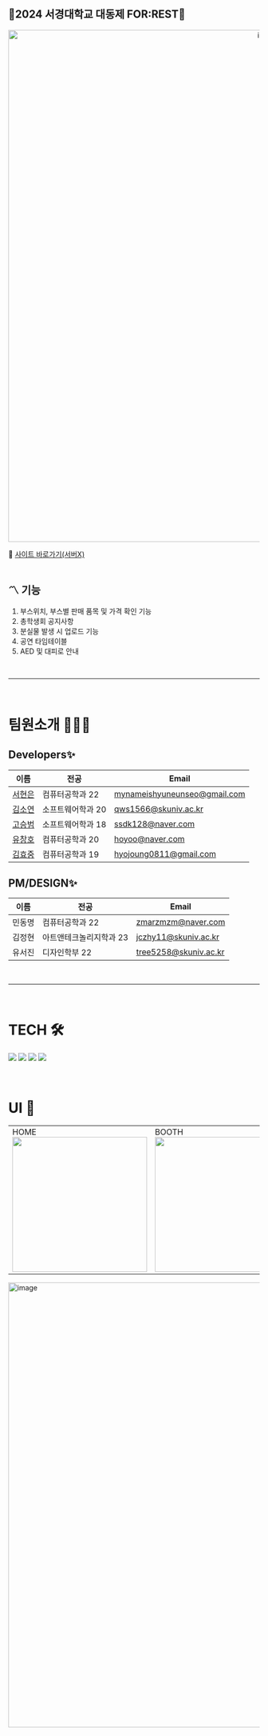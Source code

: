 ## 🌲2024 서경대학교 대동제 FOR:REST🌲


<div align="center">
<img alt="image" width="1024"  src="https://github.com/LikeLion-SKU/12th-SKUNIV-Festival-Front/assets/126397025/ccbf0cfb-1063-45d0-bf07-395ce0d5ab85">
</div>
    

🔗 [사이트 바로가기(서버X)](https://main--2024skufestival.netlify.app/) <br/>
<br/>

## 〽️ 기능

1. 부스위치, 부스별 판매 품목 및 가격 확인 기능
2. 총학생회 공지사항
3. 분실물 발생 시 업로드 기능
4. 공연 타임테이블
5. AED 및 대피로 안내
   
<br>
<hr>
<br>

# 팀원소개 🙋🏻‍♀️
## Developers✨

| 이름                                         | 전공           | Email                |
| -------------------------------------------- | --------------  | -------------------- |
| [서현은](https://github.com/hyuneu-n)       | 컴퓨터공학과 22  | mynameishyuneunseo@gmail.com |
| [김소연](https://github.com/kssosoy)  | 소프트웨어학과 20      | qws1566@skuniv.ac.kr |
| [고승범](https://github.com/seongbe) | 소프트웨어학과 18      | ssdk128@naver.com |
| [유창호](https://github.com/ChangHoYu) | 컴퓨터공학과 20      | hoyoo@naver.com |
| [김효중](https://github.com/hn7093) | 컴퓨터공학과 19      | hyojoung0811@gmail.com |

## PM/DESIGN✨
| 이름                                         | 전공           | Email                |
| -------------------------------------------- | --------------  | -------------------- |
| 민동명| 컴퓨터공학과 22  | zmarzmzm@naver.com |
| 김정현| 아트앤테크놀리지학과 23      | jczhy11@skuniv.ac.kr |
| 유서진| 디자인학부 22      | tree5258@skuniv.ac.kr |

<br>
<hr>
<br>

# TECH 🛠️
<div align=left>
    <img src="https://img.shields.io/badge/react-61DAFB?style=for-the-badge&logo=react&logoColor=black">
    <img src="https://img.shields.io/badge/spring-6DB33F?style=for-the-badge&logo=spring&logoColor=white"> 
    <img src="https://img.shields.io/badge/AWS-%23FF9900.svg?style=for-the-badge&logo=amazon-aws&logoColor=white">
    <img src="https://img.shields.io/badge/mysql-4479A1?style=for-the-badge&logo=mysql&logoColor=white"> 
</div>

<br>
<br>

# UI 🎨
<table>
  <tr>
    <td>
      HOME<br>
      <img src="https://github.com/LikeLion-SKU/12th-SKUNIV-Festival-Front/assets/126397025/66a24775-45d3-48fe-850d-5d5faea213cb" width="270">
    </td>
    <td>
      BOOTH<br>
      <img src="https://github.com/LikeLion-SKU/12th-SKUNIV-Festival-Front/assets/126397025/67415e6a-e4f4-4a7a-8d02-632f31ec35a3" width="270">
    </td>
    <td>
      AED&EVACUATION<br>
      <img src="https://github.com/LikeLion-SKU/12th-SKUNIV-Festival-Front/assets/126397025/c1b6f1fa-f722-44c2-ade4-f62871b0569f" width="270">
    </td>
  </tr>
</table>

<div align="left">
<img alt="image" width="890" src="https://github.com/LikeLion-SKU/12th-SKUNIV-Festival-Front/assets/126397025/175604b3-10ee-4242-92eb-84fd99c3f4b1">
</div>
